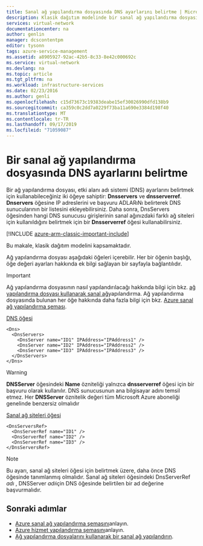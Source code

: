 ```yaml
---
title: Sanal ağ yapılandırma dosyasında DNS ayarlarını belirtme | Microsoft Docs
description: Klasik dağıtım modelinde bir sanal ağ yapılandırma dosyası kullanarak bir sanal ağdaki DNS sunucusu ayarlarını değiştirme
services: virtual-network
documentationcenter: na
author: genlin
manager: dcscontentpm
editor: tysonn
tags: azure-service-management
ms.assetid: a8905927-92ac-42b5-8c33-8e42c000692c
ms.service: virtual-network
ms.devlang: na
ms.topic: article
ms.tgt_pltfrm: na
ms.workload: infrastructure-services
ms.date: 02/23/2016
ms.author: genli
ms.openlocfilehash: c15d73673c19383deabe15ef30026990dfd138b9
ms.sourcegitcommit: ca359c0c2dd7a0229f73ba11a690e3384d198f40
ms.translationtype: MT
ms.contentlocale: tr-TR
ms.lasthandoff: 09/17/2019
ms.locfileid: "71059087"
---
```

# <a name="specifying-dns-settings-in-a-virtual-network-configuration-file"></a>Bir sanal ağ yapılandırma dosyasında DNS ayarlarını belirtme
Bir ağ yapılandırma dosyası, etki alanı adı sistemi (DNS) ayarlarını belirtmek için kullanabileceğiniz iki öğeye sahiptir: **Dnsservers** ve **dnsserverref**. **Dnservers** öğesine IP adreslerini ve başvuru ADLARıNı belirterek DNS sunucularının bir listesini ekleyebilirsiniz. Daha sonra, DnsServers öğesinden hangi DNS sunucusu girişlerinin sanal ağınızdaki farklı ağ siteleri için kullanıldığını belirtmek için bir **Dnsserverref** öğesi kullanabilirsiniz.

[!INCLUDE [azure-arm-classic-important-include](../../includes/azure-arm-classic-important-include.md)]

Bu makale, klasik dağıtım modelini kapsamaktadır.

Ağ yapılandırma dosyası aşağıdaki öğeleri içerebilir. Her bir öğenin başlığı, öğe değeri ayarları hakkında ek bilgi sağlayan bir sayfayla bağlantılıdır.

> [!IMPORTANT]
> Ağ yapılandırma dosyasının nasıl yapılandırılacağı hakkında bilgi için bkz. [ağ yapılandırma dosyası kullanarak sanal ağ](virtual-networks-using-network-configuration-file.md)yapılandırma. Ağ yapılandırma dosyasında bulunan her öğe hakkında daha fazla bilgi için bkz. [Azure sanal ağ yapılandırma şeması](https://msdn.microsoft.com/library/azure/jj157100.aspx).
> 
> 

[DNS öğesi](https://go.microsoft.com/fwlink/?LinkId=248093)

    <Dns>
      <DnsServers>
        <DnsServer name="ID1" IPAddress="IPAddress1" />
        <DnsServer name="ID2" IPAddress="IPAddress2" />
        <DnsServer name="ID3" IPAddress="IPAddress3" />
      </DnsServers>
    </Dns>

> [!WARNING]
> **DNSServer** öğesindeki **Name** özniteliği yalnızca **dnsserverref** öğesi için bir başvuru olarak kullanılır. DNS sunucusunun ana bilgisayar adını temsil etmez. Her **DNSServer** öznitelik değeri tüm Microsoft Azure aboneliği genelinde benzersiz olmalıdır
> 
> 

[Sanal ağ siteleri öğesi](https://go.microsoft.com/fwlink/?LinkId=248093)

    <DnsServersRef>
      <DnsServerRef name="ID1" />
      <DnsServerRef name="ID2" />
      <DnsServerRef name="ID3" />
    </DnsServersRef>

> [!NOTE]
> Bu ayarı, sanal ağ siteleri öğesi için belirtmek üzere, daha önce DNS öğesinde tanımlanmış olmalıdır. Sanal ağ siteleri öğesindeki DnsServerRef *adı* , DNSServer *adı*için DNS öğesinde belirtilen bir ad değerine başvurmalıdır.
> 
> 

## <a name="next-steps"></a>Sonraki adımlar
* [Azure sanal ağ yapılandırma şemasını](https://go.microsoft.com/fwlink/?LinkId=248093)anlayın.
* [Azure hizmet yapılandırma şemasını](https://msdn.microsoft.com/library/windowsazure/ee758710)anlayın.
* [Ağ yapılandırma dosyalarını kullanarak bir sanal ağ yapılandırın](virtual-networks-using-network-configuration-file.md).

